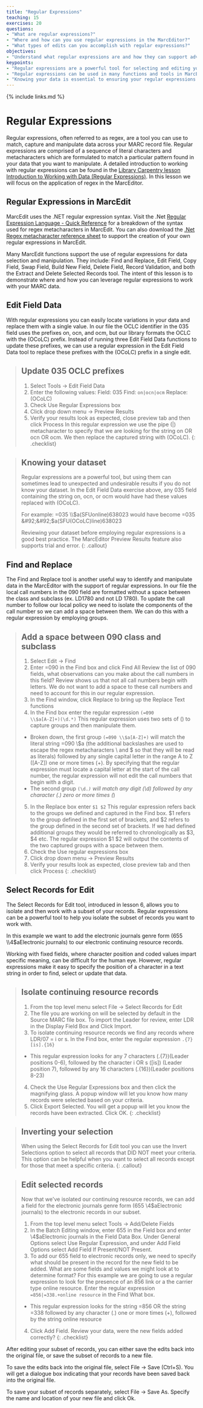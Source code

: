 ```yaml
---
title: "Regular Expressions"
teaching: 15
exercises: 20
questions:
- "What are regular expressions?"
- "Where and how can you use regular expressions in the MarcEditor?"
- "What types of edits can you accomplish with regular expressions?"
objectives:
- "Understand what regular expressions are and how they can support advanced editing in the MarcEditor"
keypoints:
- "Regular expressions are a powerful tool for selecting and editing your data in the MarcEditor"
- "Regular expressions can be used in many functions and tools in MarcEdit and the MarcEditor"
- "Knowing your data is essential to ensuring your regular expressions are working as intended"
---
```

{% include links.md %}


# Regular Expressions
Regular expressions, often referred to as regex, are a tool you can use to match, capture and manipulate data across your MARC record file. Regular expressions are comprised of a sequence of literal characters and metacharacters which are formulated to match a particular pattern found in your data that you want to manipulate. A detailed introduction to working with regular expressions can be found in the [Library Carpentry lesson Introduction to Working with Data (Regular Expressions)](https://librarycarpentry.org/lc-data-intro/index.html). In this lesson we will focus on the application of regex in the MarcEditor.

## Regular Expressions in MarcEdit
MarcEdit uses the .NET regular expression syntax. Visit the .Net [Regular Expression Language - Quick Reference](https://docs.microsoft.com/en-us/dotnet/standard/base-types/regular-expression-language-quick-reference) for a breakdown of the syntax used for regex metacharacters in MarcEdit. You can also download the [.Net Regex metacharacter reference sheet](https://download.microsoft.com/download/D/2/4/D240EBF6-A9BA-4E4F-A63F-AEB6DA0B921C/Regular%20expressions%20quick%20reference.pdf) to support the creation of your own regular expressions in MarcEdit.

Many MarcEdit functions support the use of regular expressions for data selection and manipulation. They include: Find and Replace, Edit Field, Copy Field, Swap Field, Build New Field, Delete Field, Record Validation, and both the Extract and Delete Selected Records tool. The intent of this lesson is to demonstrate where and how you can leverage regular expressions to work with your MARC data.

## Edit Field Data

With regular expressions you can easily locate variations in your data and replace them with a single value. In our file the OCLC identifier in the 035 field uses the prefixes on, ocn, and ocm, but our library formats the OCLC with the (OCoLC) prefix. Instead of running three Edit Field Data functions to update these prefixes, we can use a regular expression in the Edit Field Data tool to replace these prefixes with the (OCoLC) prefix in a single edit.

>## Update 035 OCLC prefixes
>1. Select Tools → Edit Field Data
>2. Enter the following values:
>Field: 035    Find: <code>on|ocn|ocm</code>    Replace: (OCoLC)
>3. Check Use Regular Expressions box
>4. Click drop down menu → Preview Results
>5. Verify your results look as expected, close preview tab and then click Process
>In this regular expression we use the pipe (|) metacharacter to specify that we are looking for the string on OR ocn OR ocm. We then replace the captured string with (OCoLC).
{: .checklist}

>## Knowing your dataset
>Regular expressions are a powerful tool, but using them can sometimes lead to unexpected and undesirable results if you do not know your dataset. In the Edit Field Data exercise above, any 035 field containing the string on, ocn, or ocm would have had these values replaced with (OCoLC).
>
>For example:  =035  &#92;&#92;$a(SFUonline)638023 would have become =035  &#92;&#92;$a(SFU(OCoLC)line)638023
>
>Reviewing your dataset before employing regular expressions is a good best practice. The MarcEditor Preview Results feature also supports trial and error.
{: .callout}


## Find and Replace

The Find and Replace tool is another useful way to identify and manipulate data in the MarcEditor with the support of regular expressions. In our file the local call numbers in the 090 field are formatted without a space between the class and subclass (ex. LD1780 and not LD 1780). To update the call number to follow our local policy we need to isolate the components of the call number so we can add a space between them. We can do this with a regular expression by employing groups.

>## Add a space between 090 class and subclass
>1. Select Edit → Find
>2. Enter =090 in the Find box and click Find All
>Review the list of 090 fields, what observations can you make about the call numbers in this field?
>Review shows us that not all call numbers begin with letters. We do not want to add a space to these call numbers and need to account for this in our regular expression.
>3. In the Find window, click Replace to bring up the Replace Text functions
>4. In the Find box enter the regular expression <code>(=090  \\\\\$a[A-Z]+)(\d.*)</code>
>This regular expression uses two sets of () to capture groups and then manipulate them.
>- Broken down, the first group <code>(=090  \\\\\$a[A-Z]+)</code> will match the literal string =090  \\$a (the additional backslashes are used to escape the regex metacharacters \ and $ so that they will be read as literals) followed by any single capital letter in the range A to Z ([A-Z]) one or more times (+). By specifying that the regular expression must locate a capital letter at the start of the call number, the regular expression will not edit the call numbers that begin with a digit.
>- The second group <code>(\d.*)</code> will match any digit (\d) followed by any character (.) zero or more times (*)
>5. In the Replace box enter <code>$1 $2</code>
>This regular expression refers back to the groups we defined and captured in the Find box. $1 refers to the group defined in the first set of brackets, and $2 refers to the group defined in the second set of brackets. If we had defined additional groups they would be referred to chronologically as $3, $4 etc. The regular expression $1 $2 will output the contents of the two captured groups with a space between them.
>6. Check the Use regular expressions box
>7. Click drop down menu → Preview Results
>8. Verify your results look as expected, close preview tab and then click Process
{: .checklist}

## Select Records for Edit

The Select Records for Edit tool, introduced in lesson 6, allows you to isolate and then work with a subset of your records. Regular expressions can be a powerful tool to help you isolate the subset of records you want to work with.

In this example we want to add the electronic journals genre form (655  &#92;&#92;4$aElectronic journals) to our electronic continuing resource records. 

Working with fixed fields, where character position and coded values impart specific meaning, can be difficult for the human eye. However, regular expressions make it easy to specify the position of a character in a text string in order to find, select or update that data.

>## Isolate continuing resource records
>1. From the top level menu select File → Select Records for Edit
>2. The file you are working on will be selected by default in the Source MARC file box. To import the Leader for review, enter LDR in the Display Field Box and Click Import.
>3. To isolate continuing resource records we find any records where LDR/07 = i or s. In the Find box, enter the regular expression <code>.{7}[is].{16}</code>
>- This regular expression looks for any 7 characters (.{7})(Leader positions 0-6), followed by the character i OR s ([is]) (Leader position 7), followed by any 16 characters (.{16})(Leader positions 8-23)
>4. Check the Use Regular Expressions box and then click the magnifying glass. A popup window will let you know how many records were selected based on your criteria.
>5. Click Export Selected. You will get a popup will let you know the records have been extracted. Click OK.
{: .checklist}

>## Inverting your selection
>When using the Select Records for Edit tool you can use the Invert Selections option to select all records that DID NOT meet your criteria. This option can be helpful when you want to select all records except for those that meet a specific criteria.
{: .callout}

>## Edit selected records
>Now that we've isolated our continuing resource records, we can add a field for the electronic journals genre form (655  \4$aElectronic journals) to the electronic records in our subset.
>1. From the top level menu select Tools → Add/Delete Fields
>2. In the Batch Editing window, enter 655 in the Field box and enter \4$aElectronic journals in the Field Data Box. Under General Options select Use Regular Expression, and under Add Field Options select Add Field If Present/NOT Present.
>3. To add our 655 field to electronic records only, we need to specify what should be present in the record for the new field to be added. 
>What are some fields and values we might look at to determine format?
>For this example we are going to use a regular expression to look for the presence of an 856 link or a the carrier type online resource. Enter the regular expression <code>=856|=338.+online resource</code> in the Find What box.
>- This regular expression looks for the string =856 OR the string =338 followed by any character (.) one or more times (+), followed by the string online resource
>4. Click Add Field. Review your data, were the new fields added correctly?
{: .checklist}

After editing your subset of records, you can either save the edits back into the original file, or save the subset of records to a new file.

To save the edits back into the original file, select File → Save (Ctrl+S). You will get a dialogue box indicating that your records have been saved back into the original file.

To save your subset of records separately, select File → Save As. Specify the name and location of your new file and click Ok.
